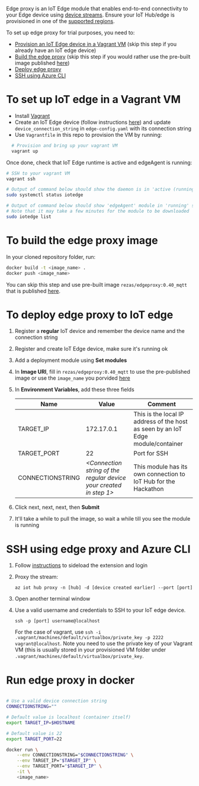 Edge proxy is an IoT Edge module that enables end-to-end connectivity to your Edge device using [device streams](https://docs.microsoft.com/en-us/azure/iot-hub/iot-hub-device-streams-overview). Ensure your IoT Hub/edge is provisioned in one of the [supported regions](https://docs.microsoft.com/en-us/azure/iot-hub/iot-hub-device-streams-overview#regional-availability).

To set up edge proxy for trial purposes, you need to:
* [Provision an IoT Edge device in a Vagrant VM](#to-set-up-iot-edge-in-a-vagrant-vm) (skip this step if you already have an IoT edge device)
* [Build the edge proxy](#to-build-the-edge-proxy-image) (skip this step if you would rather use the pre-built image published [here](https://hub.docker.com/r/rezas/edgeproxy))
* [Deploy edge proxy](#to-deploy-edge-proxy-to-iot-edge)
* [SSH using Azure CLI](#ssh-using-edge-proxy-and-azure-cli)

# To set up IoT edge in a Vagrant VM
* Install [Vagrant](https://www.vagrantup.com/intro/getting-started/install.html)
* Create an IoT Edge device (follow instructions [here](https://docs.microsoft.com/en-us/azure/iot-edge/quickstart-linux#register-an-iot-edge-device)) and update `device_connection_string` in `edge-config.yaml` with its connection string
* Use `Vagrantfile` in this repo to provision the VM by running:
```bash
  # Provision and bring up your vagrant VM
  vagrant up
```

Once done, check that IoT Edge runtime is active and edgeAgent is running:
```bash
# SSH to your vagrant VM
vagrant ssh

# Output of command below should show the daemon is in 'active (running)' state
sudo systemctl status iotedge

# Output of command below should show 'edgeAgent' module in 'running' state
# Note that it may take a few minutes for the module to be downloaded
sudo iotedge list
```

# To build the edge proxy image
In your cloned repository folder, run:
```bash
docker build -t <image_name> .
docker push <image_name>
```
You can skip this step and use pre-built image `rezas/edgeproxy:0.40_mqtt` that is published [here](https://hub.docker.com/r/rezas/edgeproxy).


# To deploy edge proxy to IoT edge

1. Register a **regular** IoT device and remember the device name and the connection string
1. Register and create IoT Edge device, make sure it's running ok
1. Add a deployment module using **Set modules**
1. In **Image URI**, fill in `rezas/edgeproxy:0.40_mqtt` to use the pre-published image or use the `image_name` you porvided [here](#to-build-the-edge-proxy-image)
1. In **Environment Variables**, add these three fields

    | Name | Value | Comment |
    |------------------|----------------------------------------------------------|----------------------------------------------------------------------------------|
    | TARGET_IP | 172.17.0.1 | This is the local IP address of the host as seen by an IoT Edge module/container |
    | TARGET_PORT | 22 | Port for SSH |
    | CONNECTIONSTRING | *<Connection string of the regular device your created in step 1>* | This module has its own connection to IoT Hub for the Hackathon |

1. Click next, next, next, then **Submit**
1. It'll take a while to pull the image, so wait a while till you see the module is running

# SSH using edge proxy and Azure CLI

1. Follow [instructions](https://github.com/rezasherafat/edge-proxy/tree/master/azure-cli-iot-extension) to sideload the extension and login
1. Proxy the stream:

    ```
    az iot hub proxy -n [hub] -d [device created earlier] --port [port]
    ```

1. Open another terminal window
1. Use a valid username and credentials to SSH to your IoT edge device.

    ```
    ssh -p [port] username@localhost
    ```
    For the case of vagrant, use `ssh -i .vagrant/machines/default/virtualbox/private_key -p 2222 vagrant@localhost`. Note you need to use the private key of your Vagrant VM (this is usually stored in your provisioned VM folder under `.vagrant/machines/default/virtualbox/private_key`.

# Run edge proxy in docker
```bash

# Use a valid device connection string
CONNECTIONSTRING=""

# Default value is localhost (container itself)
export TARGET_IP=$HOSTNAME

# Default value is 22
export TARGET_PORT=22

docker run \
    --env CONNECTIONSTRING="$CONNECTIONSTRING" \
    --env TARGET_IP="$TARGET_IP" \
    --env TARGET_PORT="$TARGET_IP" \
    -it \
    <image_name>
```
